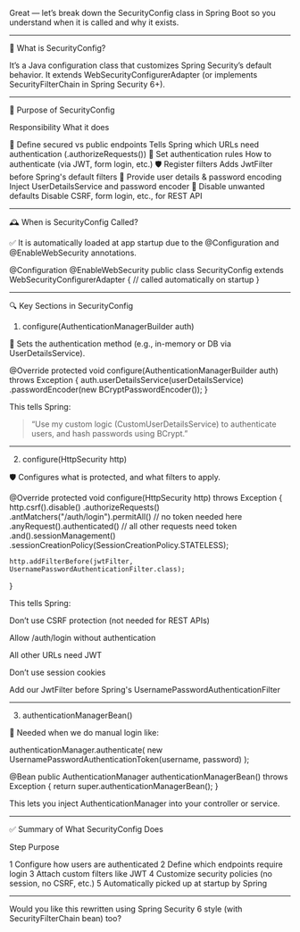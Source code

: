 Great — let’s break down the SecurityConfig class in Spring Boot so you understand when it is called and why it exists.


---

🔐 What is SecurityConfig?

It’s a Java configuration class that customizes Spring Security’s default behavior.
It extends WebSecurityConfigurerAdapter (or implements SecurityFilterChain in Spring Security 6+).


---

🎯 Purpose of SecurityConfig

Responsibility	What it does

🔐 Define secured vs public endpoints	Tells Spring which URLs need authentication (.authorizeRequests())
🧍 Set authentication rules	How to authenticate (via JWT, form login, etc.)
🛡️ Register filters	Adds JwtFilter before Spring's default filters
🔑 Provide user details & password encoding	Inject UserDetailsService and password encoder
🚫 Disable unwanted defaults	Disable CSRF, form login, etc., for REST API



---

🕰️ When is SecurityConfig Called?

✅ It is automatically loaded at app startup due to the @Configuration and @EnableWebSecurity annotations.

@Configuration
@EnableWebSecurity
public class SecurityConfig extends WebSecurityConfigurerAdapter {
    // called automatically on startup
}


---

🔍 Key Sections in SecurityConfig

1. configure(AuthenticationManagerBuilder auth)

🔐 Sets the authentication method (e.g., in-memory or DB via UserDetailsService).

@Override
protected void configure(AuthenticationManagerBuilder auth) throws Exception {
    auth.userDetailsService(userDetailsService)
        .passwordEncoder(new BCryptPasswordEncoder());
}

This tells Spring:

> “Use my custom logic (CustomUserDetailsService) to authenticate users, and hash passwords using BCrypt.”




---

2. configure(HttpSecurity http)

🛡️ Configures what is protected, and what filters to apply.

@Override
protected void configure(HttpSecurity http) throws Exception {
    http.csrf().disable()
        .authorizeRequests()
        .antMatchers("/auth/login").permitAll() // no token needed here
        .anyRequest().authenticated()           // all other requests need token
        .and().sessionManagement()
        .sessionCreationPolicy(SessionCreationPolicy.STATELESS);

    http.addFilterBefore(jwtFilter, UsernamePasswordAuthenticationFilter.class);
}

This tells Spring:

Don’t use CSRF protection (not needed for REST APIs)

Allow /auth/login without authentication

All other URLs need JWT

Don’t use session cookies

Add our JwtFilter before Spring's UsernamePasswordAuthenticationFilter



---

3. authenticationManagerBean()

🔑 Needed when we do manual login like:

authenticationManager.authenticate(
  new UsernamePasswordAuthenticationToken(username, password)
);

@Bean
public AuthenticationManager authenticationManagerBean() throws Exception {
    return super.authenticationManagerBean();
}

This lets you inject AuthenticationManager into your controller or service.


---

✅ Summary of What SecurityConfig Does

Step	Purpose

1	Configure how users are authenticated
2	Define which endpoints require login
3	Attach custom filters like JWT
4	Customize security policies (no session, no CSRF, etc.)
5	Automatically picked up at startup by Spring



---

Would you like this rewritten using Spring Security 6 style (with SecurityFilterChain bean) too?

